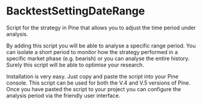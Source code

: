 # BacktestSettingDateRange
Script for the strategy in Pine that allows you to adjust the time period under analysis. 

By adding this script you will be able to analyse a specific range period. You can isolate a short period to monitor how the strategy performed in a specific market phase (e.g. bearish) or you can analyse the entire history. Surely this script will be able to optimise your research. 

Installation is very easy. Just copy and paste the script into your Pine console. This script can be used for both the V.4 and V.5 versions of Pine. Once you have pasted the script to your project you can configure the analysis period via the friendly user interface.
